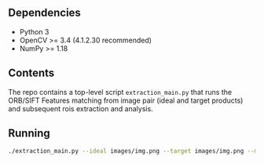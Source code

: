 ## Dependencies
* Python 3
* OpenCV >= 3.4 (4.1.2.30 recommended)
* NumPy >= 1.18


## Contents
The repo contains a top-level script `extraction_main.py` that runs the ORB/SIFT Features matching from image pair (ideal and target products) and subsequent rois extraction and analysis.

## Running
```sh
./extraction_main.py --ideal images/img.png --target images/img.png --mask path/to/mask.png --perception path/to/file.json --defect defect_type
```




